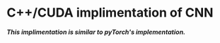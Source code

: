 # **C++/CUDA implimentation of CNN** 

***This implimentation is similar to pyTorch's implementation.***

